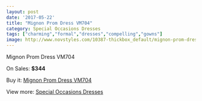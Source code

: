 ```yaml
---
layout: post
date: '2017-05-22'
title: "Mignon Prom Dress VM704"
category: Special Occasions Dresses
tags: ["charming","formal","dresses","compelling","gowns"]
image: http://www.novstyles.com/10387-thickbox_default/mignon-prom-dress-vm704.jpg
---
```

Mignon Prom Dress VM704

On Sales: **$344**
<a href="https://www.novstyles.com/en/special-occasions-dresses/7421-mignon-prom-dress-vm704.html"><amp-img layout="responsive" width="600" height="600" src="//www.novstyles.com/10387-thickbox_default/mignon-prom-dress-vm704.jpg" alt="Mignon Prom Dress VM704 0" /></a>

Buy it: [Mignon Prom Dress VM704](https://www.novstyles.com/en/special-occasions-dresses/7421-mignon-prom-dress-vm704.html "Mignon Prom Dress VM704")

View more: [Special Occasions Dresses](https://www.novstyles.com/en/51-special-occasions-dresses "Special Occasions Dresses")